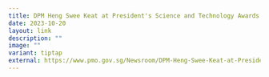 ```yaml
---
title: DPM Heng Swee Keat at President's Science and Technology Awards Ceremony
date: 2023-10-20
layout: link
description: ""
image: ""
variant: tiptap
external: https://www.pmo.gov.sg/Newsroom/DPM-Heng-Swee-Keat-at-President-Science-and-Technology-Awards-Ceremony
---
```

